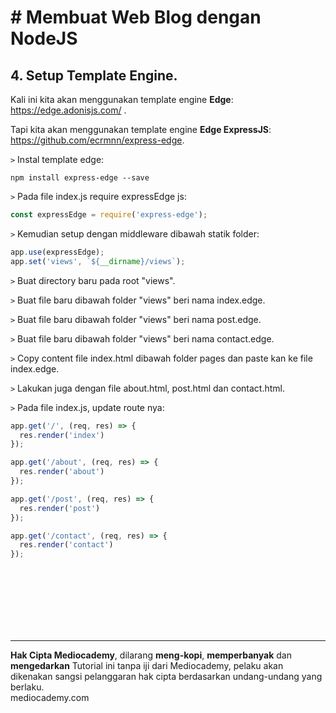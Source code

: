 # # Membuat Web Blog dengan NodeJS



## 4. Setup Template Engine.



Kali ini kita akan menggunakan template engine **Edge**: https://edge.adonisjs.com/ .

Tapi kita akan menggunakan template engine **Edge ExpressJS**: https://github.com/ecrmnn/express-edge. 

```>``` Instal template edge:

```
npm install express-edge --save
```

```>``` Pada file index.js require expressEdge js:

```javascript
const expressEdge = require('express-edge');
```

```>``` Kemudian setup dengan middleware dibawah statik folder:

```javascript
app.use(expressEdge);
app.set('views', `${__dirname}/views`);
```

```>``` Buat directory baru pada root "views".

```>``` Buat file baru dibawah folder "views" beri nama index.edge.

```>``` Buat file baru dibawah folder "views" beri nama post.edge.

```>``` Buat file baru dibawah folder "views" beri nama contact.edge.

```>``` Copy content file index.html dibawah folder pages dan paste kan ke file index.edge.

```>``` Lakukan juga dengan file about.html, post.html dan contact.html.

```>``` Pada file index.js, update route nya:

``` javascript
app.get('/', (req, res) => {
  res.render('index')
});

app.get('/about', (req, res) => {
  res.render('about')
});

app.get('/post', (req, res) => {
  res.render('post')
});

app.get('/contact', (req, res) => {
  res.render('contact')
});
```



















<br>

<br>

<br>

<br>

<br>

<br>

<hr>

**Hak Cipta Mediocademy**, dilarang **meng-kopi**, **memperbanyak** dan **mengedarkan** Tutorial ini tanpa iji dari Mediocademy,  pelaku akan dikenakan sangsi pelanggaran hak cipta berdasarkan undang-undang yang berlaku. <br> mediocademy.com

